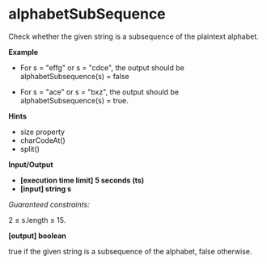 # alphabetSubSequence

Check whether the given string is a subsequence of the plaintext alphabet.

**Example**

- For s = "effg" or s = "cdce", the output should be
alphabetSubsequence(s) = false

- For s = "ace" or s = "bxz", the output should be
alphabetSubsequence(s) = true.

**Hints**
-   size property
-   charCodeAt()
-   split()

**Input/Output**

- **[execution time limit] 5 seconds (ts)**
- **[input] string s**

*Guaranteed constraints:*

2 ≤ s.length ≤ 15.

**[output] boolean**

true if the given string is a subsequence of the alphabet, false otherwise.

